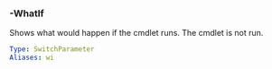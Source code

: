 ### -WhatIf

Shows what would happen if the cmdlet runs.
The cmdlet is not run.

```yaml
Type: SwitchParameter
Aliases: wi
```